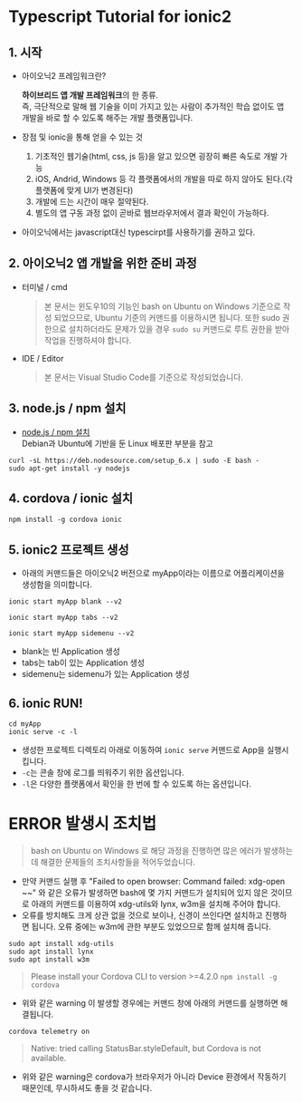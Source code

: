 # Typescript Tutorial for ionic2

## 1. 시작

- 아이오닉2 프레임워크란?

    <strong>하이브리드 앱 개발 프레임워크</strong>의 한 종류.<br>
즉, 극단적으로 말해 웹 기술을 이미 가지고 있는 사람이 추가적인 학습 없이도 앱 개발을 바로 할 수 있도록 해주는 개발 플랫폼입니다.

- 장점 및 ionic을 통해 얻을 수 있는 것

    1. 기초적인 웹기술(html, css, js 등)을 알고 있으면 굉장히 빠른 속도로 개발 가능
    2. iOS, Andrid, Windows 등 각 플랫폼에서의 개발을 따로 하지 않아도 된다.(각 플랫폼에 맞게 UI가 변경된다)
    3. 개발에 드는 시간이 매우 절약된다.
    4. 별도의 앱 구동 과정 없이 곧바로 웹브라우저에서  결과 확인이 가능하다.

- 아이오닉에서는 javascript대신 typescirpt를 사용하기를 권하고 있다.



## 2. 아이오닉2 앱 개발을 위한 준비 과정

- 터미널 / cmd
    > 본 문서는 윈도우10의 기능인 bash on Ubuntu on Windows 기준으로 작성 되었으므로, Ubuntu 기준의 커맨드를 이용하시면 됩니다. 또한 sudo 권한으로 설치하더라도 문제가 있을 경우 `sudo su`  커맨드로 루트 권한을 받아 작업을 진행하셔야 합니다.

- IDE / Editor
    > 본 문서는 Visual Studio Code를 기준으로 작성되었습니다.

## 3. node.js / npm 설치

- [node.js / npm 설치](https://nodejs.org/ko/download/package-manager/)<br>
    Debian과 Ubuntu에 기반을 둔 Linux 배포판 부분을 참고  
>
    curl -sL https://deb.nodesource.com/setup_6.x | sudo -E bash -
    sudo apt-get install -y nodejs

## 4. cordova / ionic 설치

    npm install -g cordova ionic

## 5. ionic2 프로젝트 생성
- 아래의 커맨드들은 아이오닉2 버전으로 myApp이라는 이름으로 어플리케이션을 생성함을 의미합니다.
>
    ionic start myApp blank --v2
>    
    ionic start myApp tabs --v2
>    
    ionic start myApp sidemenu --v2

- blank는 빈 Application 생성
- tabs는 tab이 있는 Application 생성
- sidemenu는 sidemenu가 있는 Application 생성

## 6. ionic RUN!
    cd myApp
    ionic serve -c -l
- 생성한 프로젝트 디렉토리 아래로 이동하여 `ionic serve` 커맨드로 App을 실행시킵니다.
- `-c`는 콘솔 창에 로그를 띄워주기 위한 옵션입니다.
- `-l`은 다양한 플랫폼에서 확인을 한 번에 할 수 있도록 하는 옵션입니다.

# ERROR 발생시 조치법
> bash on Ubuntu on Windows 로 해당 과정을 진행하면 많은 에러가 발생하는데 해결한 문제들의 조치사항들을 적어두었습니다.
- 만약 커맨드 실행 후 "Failed to open browser: Command failed: xdg-open ~~" 와 같은 오류가 발생하면 bash에 몇 가지 커맨드가 설치되어 있지 않은 것이므로 아래의 커맨드를 이용하여 xdg-utils와 lynx, w3m을 설치해 주어야 합니다.
- 오류를 방치해도 크게 상관 없을 것으로 보이나, 신경이 쓰인다면 설치하고 진행하면 됩니다. 오류 중에는 w3m에 관한 부분도 있었으므로 함께 설치해 줍니다.
>
    sudo apt install xdg-utils
    sudo apt install lynx
    sudo apt install w3m

> Please install your Cordova CLI to version >=4.2.0 `npm install -g cordova`
- 위와 같은 warning 이 발생할 경우에는 커맨드 창에 아래의 커맨드를 실행하면 해결됩니다.
>
    cordova telemetry on

> Native: tried calling StatusBar.styleDefault, but Cordova is not available.
- 위와 같은 warning은 cordova가 브라우저가 아니라 Device 환경에서 작동하기 때문인데, 무시하셔도 좋을 것 같습니다.